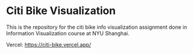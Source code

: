 # Citi Bike Visualization

This is the repository for the citi bike info visualization assignment done in Information Visualization course at NYU Shanghai.

Vercel: https://citi-bike.vercel.app/
